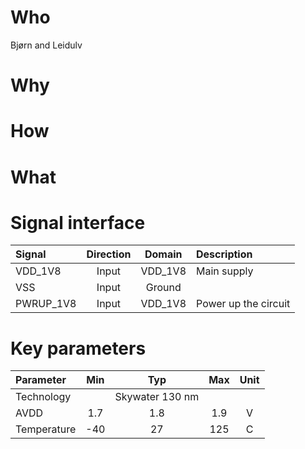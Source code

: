 

# Who
Bjørn and Leidulv

# Why

<explain why you made this module>

# How

<explain short how you made this module>


# What

<explain what you made>




# Signal interface

| Signal    | Direction | Domain  | Description          |
|:----------|:---------:|:-------:|:---------------------|
| VDD_1V8   | Input     | VDD_1V8 | Main supply          |
| VSS       | Input     | Ground  |                      |
| PWRUP_1V8 | Input     | VDD_1V8 | Power up the circuit |


# Key parameters

| Parameter   | Min | Typ             | Max | Unit |
|:------------|:---:|:---------------:|:---:|:----:|
| Technology  |     | Skywater 130 nm |     |      |
| AVDD        | 1.7 | 1.8             | 1.9 | V    |
| Temperature | -40 | 27              | 125 | C    |
